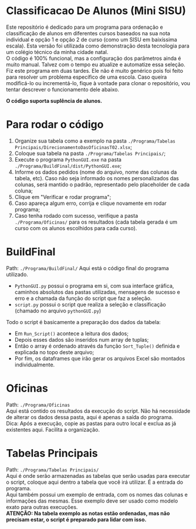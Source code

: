 # Classificacao De Alunos (Mini SISU)
 Este repositório é dedicado para um programa para ordenação e classificação de alunos em diferentes cursos baseados na sua nota individual e opção 1 e opção 2 de curso (como um SISU em baixíssima escala). Esta versão foi utilizada como demonstração desta tecnologia para um colégio técnico da minha cidade natal.  
O código é 100% funcional, mas a configuração dos parâmetros ainda é muito manual. Talvez com o tempo eu atualize e automatize essa seleção.  
Fiz este programa em duas tardes. Ele não é muito genérico pois foi feito para resolver um problema específico de uma escola. Caso queira modificá-lo ou incrementá-lo, fique à vontade para clonar o repositório, vou tentar descrever o funcionamento dele abaixo.  
  
**O código suporta suplência de alunos.**

# Para rodar o código
1. Organize sua tabela como a exemplo na pasta `./Programa/Tabelas Principais/DirecionamentoDasOficinasT02.xlsx`;
2. Coloque sua tabela na pasta `./Programa/Tabelas Principais/`;
3. Execute o programa `PythonGUI.exe` na pasta `./Programa/BuildFinal/dist/PythonGUI.exe`;
4. Informe os dados pedidos (nome do arquivo, nome das colunas da tabela, etc). Caso não seja informado os nomes personalizados das colunas, será mantido o padrão, representado pelo placeholder de cada coluna;
5. Clique em "Verificar e rodar programa";
6. Caso apareça algum erro, corrija e clique novamente em rodar programa;
7. Caso tenha rodado com sucesso, verifique a pasta `./Programa/Oficinas/` para os resultados (cada tabela gerada é um curso com os alunos escolhidos para cada curso).

# BuildFinal
Path: `./Programa/BuildFinal/`
Aqui está o código final do programa utilizado.
* `PythonGUI.py` possui o programa em si, com sua interface gráfica, caminhos absolutos das pastas utilizadas, mensagens de sucesso e erro e a chamada da função do script que faz a seleção.
* `script.py` possui o script que realiza a seleção e classificação (chamado no arquivo `pythonGUI.py`)
  
Todo o script é basicamente a preparação dos dados da tabela:
* Em `Run_Script()` acontece a leitura dos dados;
* Depois esses dados são inseridos num array de tuplas;
* Então o array é ordenado através da função `Sort_Tuple()` definida e explicada no topo deste arquivo;
* Por fim, os dataframes que irão gerar os arquivos Excel são montados individualmente.
  
# Oficinas  
Path: `./Programa/Oficinas`  
Aqui está contido os resultados da execução do script. Não há necessidade de alterar os dados dessa pasta, aqui é apenas a saída do programa.  
Dica: Após a execução, copie as pastas para outro local e exclua as já existentes aqui. Facilita a organização.
  
# Tabelas Principais
Path: `./Programa/Tabelas Principais/`  
Aqui é onde serão armazenadas as tabelas que serão usadas para executar o script, coloque aqui dentro a tabela que você irá utilizar. É a entrada do programa.  
Aqui também possui um exemplo de entrada, com os nomes das colunas e informações das mesmas. Esse exemplo deve ser usado como modelo exato para outras execuções.  
**ATENÇÃO: Na tabela exemplo as notas estão ordenadas, mas não precisam estar, o script é preparado para lidar com isso.**
